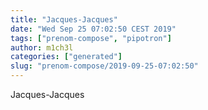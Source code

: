 ```yaml
---
title: "Jacques-Jacques"
date: "Wed Sep 25 07:02:50 CEST 2019"
tags: ["prenom-compose", "pipotron"]
author: m1ch3l
categories: ["generated"]
slug: "prenom-compose/2019-09-25-07:02:50"
---
```


Jacques-Jacques

